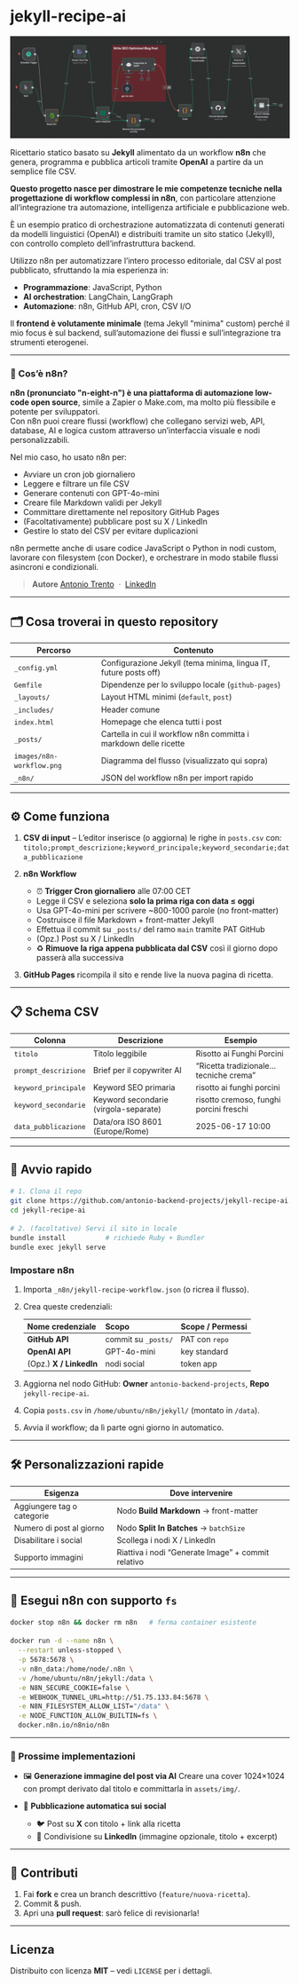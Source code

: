 
# jekyll-recipe-ai

![n8n → Jekyll workflow](images/n8n-workflow.png)

Ricettario statico basato su **Jekyll** alimentato da un workflow **n8n** che genera, programma e pubblica articoli tramite **OpenAI** a partire da un semplice file CSV.

**Questo progetto nasce per dimostrare le mie competenze tecniche nella progettazione di workflow complessi in n8n**, con particolare attenzione all’integrazione tra automazione, intelligenza artificiale e pubblicazione web.

È un esempio pratico di orchestrazione automatizzata di contenuti generati da modelli linguistici (OpenAI) e distribuiti tramite un sito statico (Jekyll), con controllo completo dell’infrastruttura backend.

Utilizzo n8n per automatizzare l’intero processo editoriale, dal CSV al post pubblicato, sfruttando la mia esperienza in:

- **Programmazione**: JavaScript, Python
- **AI orchestration**: LangChain, LangGraph
- **Automazione**: n8n, GitHub API, cron, CSV I/O

Il **frontend è volutamente minimale** (tema Jekyll "minima" custom) perché il mio focus è sul backend, sull’automazione dei flussi e sull’integrazione tra strumenti eterogenei.

---

### 🔧 Cos’è n8n?

**n8n (pronunciato "n-eight-n") è una piattaforma di automazione low-code open source**, simile a Zapier o Make.com, ma molto più flessibile e potente per sviluppatori.  
Con n8n puoi creare flussi (workflow) che collegano servizi web, API, database, AI e logica custom attraverso un’interfaccia visuale e nodi personalizzabili.

Nel mio caso, ho usato n8n per:

- Avviare un cron job giornaliero
- Leggere e filtrare un file CSV
- Generare contenuti con GPT-4o-mini
- Creare file Markdown validi per Jekyll
- Committare direttamente nel repository GitHub Pages
- (Facoltativamente) pubblicare post su X / LinkedIn
- Gestire lo stato del CSV per evitare duplicazioni

n8n permette anche di usare codice JavaScript o Python in nodi custom, lavorare con filesystem (con Docker), e orchestrare in modo stabile flussi asincroni e condizionali.

> **Autore**
> [Antonio Trento](https://antoniotrento.net)  ·  [LinkedIn](https://linkedin.com/in/antoniotrento)

---

## 🗂️ Cosa troverai in questo repository

| Percorso                  | Contenuto                                                         |
| ------------------------- | ----------------------------------------------------------------- |
| `_config.yml`             | Configurazione Jekyll (tema minima, lingua IT, future posts off)  |
| `Gemfile`                 | Dipendenze per lo sviluppo locale (`github-pages`)                |
| `_layouts/`               | Layout HTML minimi (`default`, `post`)                            |
| `_includes/`              | Header comune                                                     |
| `index.html`              | Homepage che elenca tutti i post                                  |
| `_posts/`                 | Cartella in cui il workflow n8n committa i markdown delle ricette |
| `images/n8n-workflow.png` | Diagramma del flusso (visualizzato qui sopra)                     |
| `_n8n/`                   | JSON del workflow n8n per import rapido                           |

---

## ⚙️ Come funziona

1. **CSV di input** – L’editor inserisce (o aggiorna) le righe in `posts.csv` con:
   `titolo;prompt_descrizione;keyword_principale;keyword_secondarie;data_pubblicazione`

2. **n8n Workflow**

   * ⏰ **Trigger Cron giornaliero** alle 07:00 CET
   * Legge il CSV e seleziona **solo la prima riga con data ≤ oggi**
   * Usa GPT-4o-mini per scrivere \~800-1000 parole (no front-matter)
   * Costruisce il file Markdown + front-matter Jekyll
   * Effettua il commit su `_posts/` del ramo `main` tramite PAT GitHub
   * (Opz.) Post su X / LinkedIn
   * ♻️ **Rimuove la riga appena pubblicata dal CSV** così il giorno dopo passerà alla successiva

3. **GitHub Pages** ricompila il sito e rende live la nuova pagina di ricetta.

---

## 📋 Schema CSV

| Colonna              | Descrizione                           | Esempio                                 |
| -------------------- | ------------------------------------- | --------------------------------------- |
| `titolo`             | Titolo leggibile                      | Risotto ai Funghi Porcini               |
| `prompt_descrizione` | Brief per il copywriter AI            | “Ricetta tradizionale… tecniche crema”  |
| `keyword_principale` | Keyword SEO primaria                  | risotto ai funghi porcini               |
| `keyword_secondarie` | Keyword secondarie (virgola-separate) | risotto cremoso, funghi porcini freschi |
| `data_pubblicazione` | Data/ora ISO 8601 (Europe/Rome)       | 2025-06-17 10:00                        |

---

## 🚀 Avvio rapido

```bash
# 1. Clona il repo
git clone https://github.com/antonio-backend-projects/jekyll-recipe-ai.git
cd jekyll-recipe-ai

# 2. (facoltativo) Servi il sito in locale
bundle install          # richiede Ruby + Bundler
bundle exec jekyll serve
```

### Impostare n8n

1. Importa `_n8n/jekyll-recipe-workflow.json` (o ricrea il flusso).

2. Crea queste credenziali:

   | Nome credenziale        | Scopo               | Scope / Permessi |
   | ----------------------- | ------------------- | ---------------- |
   | **GitHub API**          | commit su `_posts/` | PAT con `repo`   |
   | **OpenAI API**          | GPT-4o-mini         | key standard     |
   | (Opz.) **X / LinkedIn** | nodi social         | token app        |

3. Aggiorna nel nodo GitHub: **Owner** `antonio-backend-projects`, **Repo** `jekyll-recipe-ai`.

4. Copia `posts.csv` in `/home/ubuntu/n8n/jekyll/` (montato in `/data`).

5. Avvia il workflow; da lì parte ogni giorno in automatico.

---

## 🛠️ Personalizzazioni rapide

| Esigenza                   | Dove intervenire                                   |
| -------------------------- | -------------------------------------------------- |
| Aggiungere tag o categorie | Nodo **Build Markdown** → front-matter             |
| Numero di post al giorno   | Nodo **Split In Batches** → `batchSize`            |
| Disabilitare i social      | Scollega i nodi X / LinkedIn                       |
| Supporto immagini          | Riattiva i nodi “Generate Image” + commit relativo |

---

## 🐳 Esegui n8n con supporto `fs`

```bash
docker stop n8n && docker rm n8n   # ferma container esistente

docker run -d --name n8n \
  --restart unless-stopped \
  -p 5678:5678 \
  -v n8n_data:/home/node/.n8n \
  -v /home/ubuntu/n8n/jekyll:/data \
  -e N8N_SECURE_COOKIE=false \
  -e WEBHOOK_TUNNEL_URL=http://51.75.133.84:5678 \
  -e N8N_FILESYSTEM_ALLOW_LIST="/data" \
  -e NODE_FUNCTION_ALLOW_BUILTIN=fs \
  docker.n8n.io/n8nio/n8n
```

---

### 🚀 Prossime implementazioni

* 🖼️ **Generazione immagine del post via AI**
  Creare una cover 1024×1024 con prompt derivato dal titolo e committarla in `assets/img/`.

* 🤝 **Pubblicazione automatica sui social**

  * 🐦 Post su **X** con titolo + link alla ricetta
  * 🔗 Condivisione su **LinkedIn** (immagine opzionale, titolo + excerpt)


---

## 🤝 Contributi

1. Fai **fork** e crea un branch descrittivo (`feature/nuova-ricetta`).
2. Commit & push.
3. Apri una **pull request**: sarò felice di revisionarla!

---

## Licenza

Distribuito con licenza **MIT** – vedi `LICENSE` per i dettagli.
